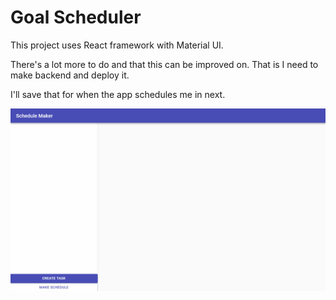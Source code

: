 # Goal Scheduler

This project uses React framework with Material UI.

There's a lot more to do and that this can be improved on. That is I need to make backend and deploy it. 

I'll save that for when the app schedules me in next.

![Alt Text](app_v1.gif)
